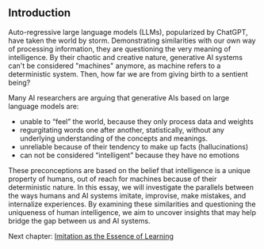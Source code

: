 ## Introduction

Auto-regressive large language models (LLMs), popularized by ChatGPT, have taken the world by storm. Demonstrating similarities with our own way of processing information, they are questioning the very meaning of intelligence. By their chaotic and creative nature, generative AI systems can't be considered "machines" anymore, as machine refers to a deterministic system. Then, how far we are from giving birth to a sentient being?

Many AI researchers are arguing that generative AIs based on large language models are:
- unable to “feel” the world, because they only process data and weights
- regurgitating words one after another, statistically, without any underlying understanding of the concepts and meanings.
- unreliable because of their tendency to make up facts (hallucinations)
- can not be considered “intelligent” because they have no emotions

These preconceptions are based on the belief that intelligence is a unique property of humans, out of reach for machines because of their deterministic nature. In this essay, we will investigate the parallels between the ways humans and AI systems imitate, improvise, make mistakes, and internalize experiences. By examining these similarities and questioning the uniqueness of human intelligence, we aim to uncover insights that may help bridge the gap between us and AI systems.

Next chapter: [Imitation as the Essence of Learning](chapter1-imitation.md)
